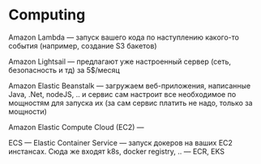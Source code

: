 # Computing

Amazon Lambda — запуск вашего кода по наступлению какого-то события (например, создание S3 бакетов)

Amazon Lightsail — предлагают уже настроенный сервер (сеть, безопасность и тд) за 5$/месяц

Amazon Elastic Beanstalk — загружаем веб-приложения, написанные Java, .Net, nodeJS, .. и сервис сам настроит все необходимое по мощностям для запуска их (за сам сервис платить не надо, только за мощности)

Amazon Elastic Compute Cloud (EC2) —&#x20;

ECS — Elastic Container Service  — запуск докеров на ваших EC2 инстансах. Сюда же входят k8s, docker registry, .. — ECR, EKS
